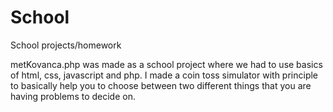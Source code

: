 # School
School projects/homework

metKovanca.php was made as a school project where we had to use basics of html, css, javascript and php. I made a coin toss simulator with principle to basically help you to choose between two different things that you are having problems to decide on.
